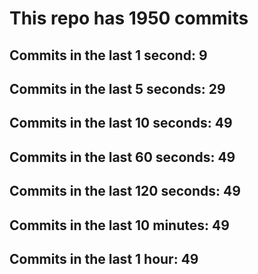 # This repo has 1950 commits

## Commits in the last 1 second: 9
## Commits in the last 5 seconds: 29
## Commits in the last 10 seconds: 49
## Commits in the last 60 seconds: 49
## Commits in the last 120 seconds: 49
## Commits in the last 10 minutes: 49
## Commits in the last 1 hour: 49
